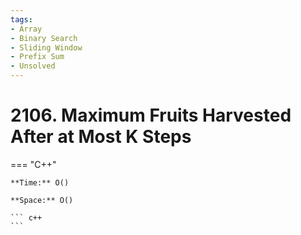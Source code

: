```yaml
---
tags:
- Array
- Binary Search
- Sliding Window
- Prefix Sum
- Unsolved
---
```



# 2106. Maximum Fruits Harvested After at Most K Steps

=== "C++"

    **Time:** O()

    **Space:** O()

    ``` c++
    ```